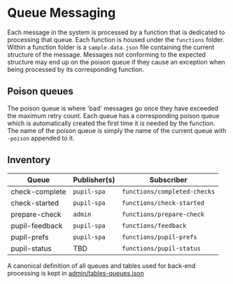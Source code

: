 # Queue Messaging

Each message in the system is processed by a function that is dedicated to processing that queue.  Each function is housed under the `functions` folder.  Within a function folder is a `sample.data.json` file containing the current structure of the message.  Messages not conforming to the expected structure may end up on the poison queue if they cause an exception when being processed by its corresponding function.

## Poison queues

The poison queue is where 'bad' messages go once they have exceeded the maximum retry count.
Each queue has a corresponding poison queue which is automatically created the first time it is needed by the function.  The name of the poison queue is simply the name of the current queue with `-poison` appended to it.

## Inventory

| Queue | Publisher(s) | Subscriber |
|---|---|---|
| check-complete | `pupil-spa` | `functions/completed-checks` |
| check-started | `pupil-spa` | `functions/check-started` |
| prepare-check | `admin` | `functions/prepare-check` |
| pupil-feedback | `pupil-spa` | `functions/feedback` |
| pupil-prefs | `pupil-spa` | `functions/pupil-prefs` |
| pupil-status | TBD | `functions/pupil-status` |

A canonical definition of all queues and tables used for back-end processing is kept in [admin/tables-queues.json](./admin/tables-queues.json)